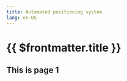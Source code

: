 ```yaml
---
title: Automated positioning system
lang: en-US
---
```


# {{ $frontmatter.title }}

## This is page 1